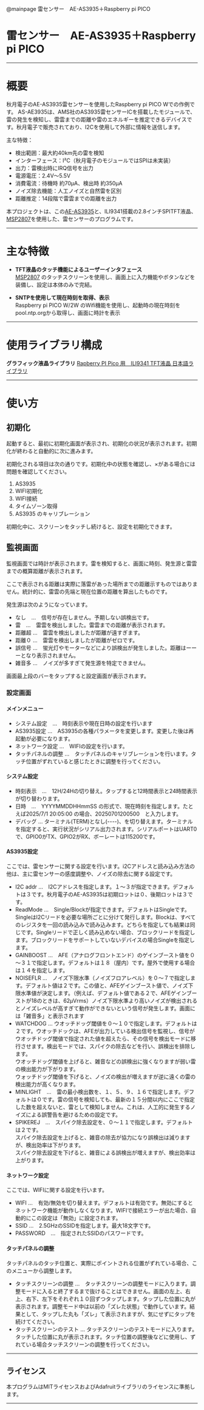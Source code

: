 @mainpage 雷センサー　AE-AS3935＋Raspberry pi PICO

# 雷センサー　AE-AS3935＋Raspberry pi PICO

---

# 概要

秋月電子のAE-AS3935雷センサーを使用したRaspberry pi PICO Wでの作例です。
AS-AE3935は、AMS社のAS3935雷センサーICを搭載したモジュールで、雷の発生を検知し、雷雲までの距離や雷のエネルギーを推定できるデバイスです。秋月電子で販売されており、I2Cを使用して外部に情報を送信します。

主な特徴：
- 検出範囲：最大約40km先の雷を検知
- インターフェース：I²C（秋月電子のモジュールではSPIは未実装）
- 出力：雷検出時にIRQ信号を出力
- 電源電圧：2.4V〜5.5V
- 消費電流：待機時 約70μA、検出時 約350μA
- ノイズ除去機能：人工ノイズと自然雷を区別
- 距離推定：14段階で雷雲までの距離を出力

本プロジェクトは、この[AE-AS3935](https://akizukidenshi.com/catalog/g/g108685/)と、ILI9341搭載の2.8インチSPITFT液晶、[MSP2807](https://akizukidenshi.com/catalog/g/g116265/)を使用した、雷センサーのプログラムです。

---

# 主な特徴

- **TFT液晶のタッチ機能によるユーザーインタフェース**<br/>
[MSP2807](https://akizukidenshi.com/catalog/g/g116265/) のタッチスクリーンを使用し、画面上に入力機能やボタンなどを装備し、設定は本体のみで完結。

- **SNTPを使用して現在時刻を取得、表示**<br/>
Raspberry pi PICO W/2W のWifi機能を使用し、起動時の現在時刻をpool.ntp.orgから取得し、画面に時計を表示

---

# 使用ライブラリ構成

**グラフィック液晶ライブラリ**
[Rapberry PI Pico 用　ILI9341 TFT液晶 日本語ライブラリ](https://qiita.com/BUBUBB/items/7c6777c04dedf01d7c3b)


---


# 使い方

## 初期化

起動すると、最初に初期化画面が表示され、初期化の状況が表示されます。初期化が終わると自動的に次に進みます。

初期化される項目は次の通りです。初期化中の状態を確認し、×がある場合には問題を確認してください。

1. AS3935
2. WIFI初期化
3. WIFI接続
4. タイムゾーン取得
5. AS3935 のキャリブレーション

初期化中に、スクリーンをタッチし続けると、設定を初期化できます。


## 監視画面

監視画面では時計が表示されます。雷を検知すると、画面に時刻、発生源と雷雲までの概算距離が表示されます。

ここで表示される距離は実際に落雷があった場所までの距離示すものではありません。統計的に、雷雲の先端と現在位置の距離を算出したものです。

発生源は次のようになっています。
- なし　…　信号が存在しません。予期しない誤検出です。
- 雷　…　雷雲を検出しました。雷雲までの距離が表示されます。
- 距離超 …　雷雲を検出しましたが距離が遠すぎます。
- 距離０ …　雷雲を検出しましたが距離がゼロです。
- 誤信号 …　蛍光灯やモーターなどにより誤検出が発生しました。距離はーーーとなり表示されません。
- 雑音多 …　ノイズが多すぎて発生源を特定できません。

画面最上段のバーをタップすると設定画面が表示されます。

### 設定画面

#### メインメニュー
- システム設定　…　時刻表示や現在日時の設定を行います
- AS3935設定 …　AS3935の各種パラメータを変更します。変更した後は再起動が必要になります。
- ネットワーク設定 …　WIFIの設定を行います。
- タッチパネルの調整 …　タッチパネルのキャリブレーションを行います。タッチ位置がずれていると感じたときに調整を行ってください。


#### システム設定

- 時刻表示　…　12H/24Hの切り替え。タップすると12時間表示と24時間表示が切り替わります。
- 日時　…　YYYYMMDDHHmmSS の形式で、現在時刻を指定します。たとえば2025/7/1 20:05:00 の場合、20250701200500　と入力します。
- デバッグ … ターミナル(TERM)となし(----)、を切り替えます。ターミナルを指定すると、実行状況がシリアル出力されます。シリアルポートはUART0で、GPIO0がTX、GPIO2がRX、ボーレートは115200です。

#### AS3935設定
ここでは、雷センサーに関する設定を行います。i2Cアドレスと読み込み方法の他は、主に雷センサーの感度調整や、ノイズの除去に関する設定です。

- I2C addr …　I2Cアドレスを指定します。１～３が指定できます。デフォルトは３です。秋月電子のAE-AS3935は初期ロットは０、後期ロットは３です。
- ReadMode …　Single/Blockが指定できます。デフォルトはSingleです。SingleはI2Cリードを必要な場所ごとに分けて発行します。Blockは、すべてのレジスタを一回の読み込みで読み込みます。どちらを指定しても結果は同じです。Singleリードで正しく読み込めない場合、ブロックリードを指定します。ブロックリードをサポートしていないデバイスの場合Singleを指定します。
- GAINBOOST …　AFE（アナログフロントエンド）のゲインブースト値を０～３１で指定します。デフォルトは１８（屋内）です。屋外で使用する場合は１４を指定します。
- NOISEFLR …　ノイズ下限水準（ノイズフロアレベル）を０～７で指定します。デフォルト値は２です。この値と、AFEゲインブースト値で、ノイズ下限水準値が決定します。（例えば、デフォルト値である２で、AFEゲインブーストが18のときは、62μVrms）ノイズ下限水準より高いノイズが検出されるとノイズレベルが高すぎて動作ができないという信号が発生します。画面には「雑音多」と表示されます
- WATCHDOG … ウオッチドッグ閾値を０～１０で指定します。デフォルトは２です。ウオッチドックは、AFEが出力している検出信号を監視し、信号がウオッチドッグ閾値で指定された値を超えたら、その信号を検出モードに移行させます。検出モードでは、スパイクの除去などを行い、誤検出を排除します。<br>
ウオッチドッグ閾値を上げると、雑音などの誤検出に強くなりますが弱い雷の検出能力が下がります。<br>ウォッチドッグ閾値を下げると、ノイズの検出が増えますが逆に遠くの雷の検出能力が高くなります。
- MINLIGHT　…　雷の最小検出数を、１、５、９、１６で指定します。デフォルトは０です。雷の信号を検知しても、最新の１５分間以内にここで指定した数を超えないと、雷として検知しません。これは、人工的に発生するノイズによる誤警告を避けるための設定です。
- SPIKEREJ　…　スパイク除去設定を、０～１１で指定します。デフォルトは２です。<br>
スパイク除去設定を上げると、雑音の除去が協力になり誤検出は減りますが、検出効率は下がります。<br>スパイク除去設定を下げると、雑音による誤検出が増えますが、検出効率は上がります。


#### ネットワーク設定
ここでは、WIFIに関する設定を行います。

- WIFI …　有効/無効を切り替えます。デフォルトは有効です。無効にするとネットワーク機能が動作しなくなります。WIFIで接続エラーが出た場合、自動的にこの設定は「無効」に設定されます。
- SSID …　2.5GHzのSSIDを指定します。最大18文字です。
- PASSWORD　…　指定されたSSIDのパスワードです。


#### タッチパネルの調整
タッチパネルのタッチ位置と、実際にポイントされる位置がずれている場合、このメニューから調整します。
- タッチスクリーンの調整 …　タッチスクリーンの調整モードに入ります。調整モードに入ると終了するまで抜けることはできません。画面の左上、右上、右下、左下をそれぞれ１０回ずつタップします。タップした位置に丸が表示されます。調整モード中は以前の「ズレた状態」で動作しています。結果として、タップした丸も「ズレ」て表示されますが、気にせずにタップを続けてください。
- タッチスクリーンのテスト ... タッチスクリーンのテストモードに入ります。タッチした位置に丸が表示されます。タッチ位置の調整後などに使用し、ずれている場合タッチスクリーンの調整を行ってください。


---

## ライセンス

本プログラムはMITライセンスおよびAdafruitライブラリのライセンスに準拠します。

---


